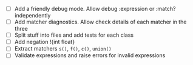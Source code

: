 - [ ] Add a friendly debug mode. Allow debug :expression or :match?  independently
- [ ] Add matcher diagnostics. Allow check details of each matcher in the three
- [ ] Split stuff into files and add tests for each class
- [ ] Add negation !{int float}
- [ ] Extract matchers `s()`, `f()`, `c()`, `union()`
- [ ] Validate expressions and raise errors for invalid expressions
